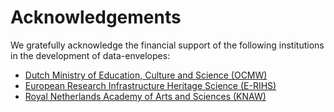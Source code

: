 # Acknowledgements

We gratefully acknowledge the financial support of the following institutions in the development of data-envelopes:

* [Dutch Ministry of Education, Culture and Science (OCMW)](https://www.government.nl/ministries/ministry-of-education-culture-and-science)
* [European Research Infrastructure Heritage Science (E-RIHS)](https://e-rihs.nl/)
* [Royal Netherlands Academy of Arts and Sciences (KNAW)](https://www.knaw.nl/en)
